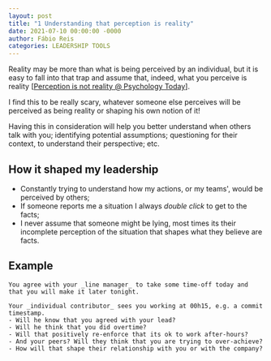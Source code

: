 ```yaml
---
layout: post
title: "1 Understanding that perception is reality"
date: 2021-07-10 00:00:00 -0000
author: Fábio Reis
categories: LEADERSHIP TOOLS
---
```


<!-- # 1. Understanding that perception is reality -->

Reality may be more than what is being perceived by an individual, but it is easy to fall into that trap and assume that, indeed, what you perceive is reality \[[Perception is not reality @ Psychology Today](https://www.psychologytoday.com/us/blog/the-power-prime/201908/perception-is-not-reality)\].

I find this to be really scary, whatever someone else perceives will be perceived as being reality or shaping his own notion of it!

Having this in consideration will help you better understand when others talk with you; identifying potential assumptions; questioning for their context, to understand their perspective; etc.

## How it shaped my leadership

- Constantly trying to understand how my actions, or my teams', would be perceived by others;
- If someone reports me a situation I always _double click_ to get to the facts;
- I never assume that someone might be lying, most times its their incomplete perception of the situation that shapes what they believe are facts.

## Example

    You agree with your _line manager_ to take some time-off today and that you will make it later tonight.
   
    Your _individual contributor_ sees you working at 00h15, e.g. a commit timestamp.
    - Will he know that you agreed with your lead?
    - Will he think that you did overtime?
    - Will that positively re-enforce that its ok to work after-hours?
    - And your peers? Will they think that you are trying to over-achieve?
    - How will that shape their relationship with you or with the company?